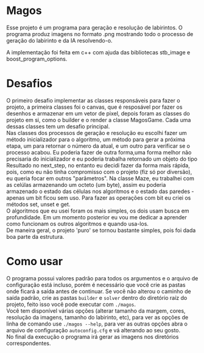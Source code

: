
# Magos
Esse projeto é um programa para geração e resolução de labirintos. O 
programa produz imagens no formato .png mostrando todo o processo de 
geração do labirinto e da IA resolvendo-o.  

A implementação foi feita em c++ com ajuda das bibliotecas stb_image e boost_program_options.

# Desafios 
O primeiro desafio implementar as classes responsáveis para fazer o 
projeto, a primeira classes foi o canvas, que é resposável por fazer os 
desenhos e armazenar em um vetor de pixel, depois foram as classes do projeto em si, como o builder e o render a classe MagosGame. Cada uma dessas classes tem um desafio principal.  
Nas classes dos processos de geração e resolução eu escolhi fazer um 
método inicializador para o algoritmo, um método para gerar a próxima 
etapa, um para retornar o número da atual, e um outro para verificar se 
o processo acabou. Eu poderia fazer de outra forma,uma forma melhor não 
precisaria do inicializador e eu poderia trabalha retornado um objeto do 
tipo Resultado no next_step, no entanto eu decidi fazer da forma mais 
rápida, pois, como eu não tinha compromisso com o projeto (fiz só por 
diversão), eu queria focar em outros "parâmetros". 
Na classe Maze, eu trabalhei com as celúlas armazenando um octeto 
(um byte), assim eu poderia armazenado o estado das células nos algoritmos 
e o estado das paredes - apenas um bit ficou sem uso. Para fazer as 
operações com bit eu criei os métodos set, unset e get.  
O algoritmos que eu usei foram os mais simples, os dois usam busca em 
profundidade. Em um momento posterior eu vou me dedicar a aprender como 
funcionam os outros algoritmos e quando usa-los.  
De maneira geral, o projeto 'puro' se tornou bastante simples, pois foi 
dada boa parte da estrutura.

# Como usar
O programa possui valores padrão para todos os argumentos e o arquivo de 
configuração está incluso, porém é necessário que você crie as pastas onde 
ficará a saída antes de continuar. Se você não alterou o caminho de saída 
padrão, crie as pastas `builder` e `solver` dentro do diretório raíz do 
projeto, feito isso você pode executar com `./magos`.  
Você tem disponível várias opções (alterar tamanho da margem, cores, 
resolução da imagens, tamanho do labirinto, etc), para ver as opções de 
linha de comando use `./magos --help`, para ver as outras opções abra o 
arquivo de configuração `autoconfig.cfg` e vá alterando ao seu gosto.  
No final da execução o programa irá gerar as imagens nos diretórios 
correspondentes.  
